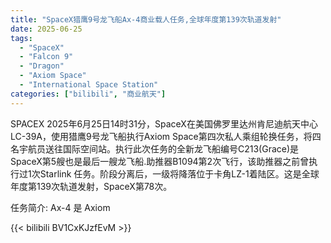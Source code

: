 ```yaml
---
title: "SpaceX猎鹰9号龙飞船Ax-4商业载人任务,全球年度第139次轨道发射"
date: 2025-06-25
tags:
  - "SpaceX"
  - "Falcon 9"
  - "Dragon"
  - "Axiom Space"
  - "International Space Station"
categories: ["bilibili", "商业航天"]
---
```


SPACEX
2025年6月25日14时31分，SpaceX在美国佛罗里达州肯尼迪航天中心 LC-39A，使用猎鹰9号龙飞船执行Axiom Space第四次私人乘组轮换任务，将四名宇航员送往国际空间站。执行此次任务的全新龙飞船编号C213(Grace)是SpaceX第5艘也是最后一艘龙飞船.助推器B1094第2次飞行，该助推器之前曾执行过1次Starlink 任务。阶段分离后，一级将降落位于卡角LZ-1着陆区。这是全球年度第139次轨道发射，SpaceX第78次。

任务简介:
Ax-4 是 Axiom

{{< bilibili BV1CxKJzfEvM >}}
